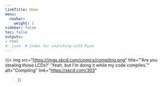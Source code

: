 ```yaml
---
linkTitle: Home
menu:
  navbar:
    weight: 1
sidebar: false
toc: false
outputs:
- html
#- json  # Index for searching with Fuse
---
```

{{< img
    src="https://imgs.xkcd.com/comics/compiling.png"
    title="'Are you stealing those LCDs?' 'Yeah, but I'm doing it while my code compiles.'"
    alt="Compiling"
    link="https://xkcd.com/303"
>}}